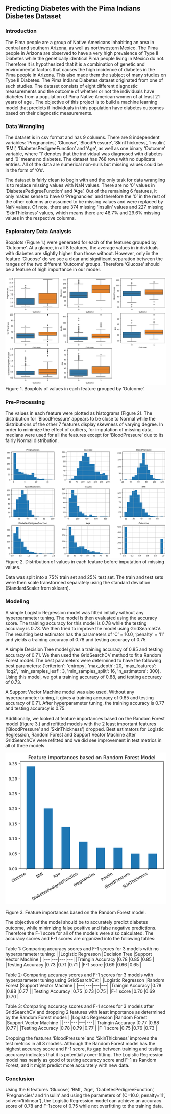 ## Predicting Diabetes with the Pima Indians Disbetes Dataset

### Introduction

The Pima people are a group of Native Americans inhabiting an area in central and southern Arizona, as well as northwestern Mexico. The Pima people in Arizona are observed to have a very high prevalence of Type II Diabetes while the genetically identical Pima people living in Mexico do not. Therefore it is hypothesized that it is a combination of genetic and environmental factors that causes the high incidence of diabetes in the Pima people in Arizona. This also made them the subject of many studies on Type II Diabetes. The Pima Indians Diabetes dataset originated from one of such studies. The dataset consists of eight different diagnostic measurements and the outcome of whether or not the individuals have diabetes from a population of Pima Native American women of at least 21 years of age . The objective of this project is to build a machine learning model that predicts if individuals in this population have diabetes outcomes based on their diagnostic measurements. 

### Data Wrangling

The dataset is in csv format and has 9 columns. There are 8 independent variables: ‘Pregnancies’, ‘Glucose’, ‘BloodPressure’, ‘SkinThickness’, ‘Insulin’, ‘BMI’, ‘DiabetesPedigreeFunction’ and ‘Age’, as well as one binary ‘Outcome’ variable, where ‘1’ denotes that the individual was diagnosed with diabetes and ‘0’ means no diabetes. The dataset has 768 rows with no duplicate entries. All of the data are numerical non-nulls but missing values could be in the form of ‘0’s’. 

The dataset is fairly clean to begin with and the only task for data wrangling is to replace missing values with NaN values. There are no ‘0’ values in ‘DiabetesPedigreeFunction’ and ‘Age’. Out of the remaining  6 features, it only makes sense to have 0 ‘Pregnancies’ and therefore the ‘0’ in the rest of the other columns are assumed to be missing values and were replaced by NaN values. Of note, there are 374 missing ‘Insulin’ values and 227 missing ‘SkinThickness’ values, which means there are 48.7% and 29.6% missing values in the respective columns. 

### Exploratory Data Analysis

Boxplots (Figure 1.) were generated for each of the features grouped by ‘Outcome’.  At a glance, in all 8 features, the average values in individuals with diabetes are slightly higher than those without. However, only in the feature ‘Glucose’ do we see a clear and significant separation between the ranges of the two different ‘Outcome’ groups. Therefore ‘Glucose’ should be a feature of high importance in our model.

![Boxplots of values in each feature grouped by 'Outcome'.](https://github.com/chendub/Springboard/blob/main/Diabetes/images/box.png)
Figure 1. Boxplots of values in each feature grouped by ‘Outcome’.

### Pre-Processing

The values in each feature were plotted as histograms (Figure 2). The distribution for ‘BloodPressure’ appears to be close to Normal while the distributions of the other 7 features display skewness of varying degree. In order to minimize the effect of outliers, for imputation of missing data, medians were used for all the features except for ‘BloodPressure’ due to its fairly Normal distribution. 

![Distribution of values in each feature before imputation of missing values.](https://github.com/chendub/Springboard/blob/main/Diabetes/images/histo.png)
Figure 2. Distribution of values in each feature before imputation of missing values.

Data was split into a 75% train set and 25% test set. The train and test sets were then scale transformed separately using the standard deviation (StandardScaler from sklearn). 

### Modeling

A simple Logistic Regression model was fitted initially without any hyperparameter tuning. The model is then evaluated using the accuracy score.  The training accuracy for this model is 0.78 while the testing accuracy is 0.73. We then tried to improve the model using GridSearchCV. The resulting best estimator has the parameters of ‘C’ = 10.0, ‘penalty’ = ‘l1’ and yields a training accuracy of 0.78 and testing accuracy of 0.75.

A simple Decision Tree model gives a training accuracy of 0.85 and testing accuracy of 0.71. We then used the GridSearchCV method to fit a Random Forest model. The best parameters were determined to have the following best parameters:  {'criterion': 'entropy', 'max_depth': 20, 'max_features': 'log2', 'min_samples_leaf': 3, 'min_samples_split': 16, 'n_estimators': 300}. Using this model, we got a training accuracy of 0.88, and testing accuracy of 0.73.

A Support Vector Machine model was also used. Without any hyperparameter tuning, it gives a training accuracy of 0.85 and testing accuracy of 0.71. After hyperparameter tuning, the training accuracy is 0.77 and testing accuracy is 0.75.

Additionally, we looked at feature importances based on the Random Forest model (figure 3.) and refitted models with the 2 least important features (‘BloodPressure’ and ‘SkinThickness’) dropped. Best estimators for Logistic Regression, Random Forest and Support Vector Machine after GridSearchCV were refitted and we did see improvement in test metrics in all of three models. 

![Feature importances based on the Random Forest model.](https://github.com/chendub/Springboard/blob/main/Diabetes/images/featureimpotances.png)

Figure 3. Feature importances based on the Random Forest model.

The objective of the model should be to accurately predict diabetes outcome, while minimizing false positive and false negative predictions. Therefore the F-1 score for all of the models were also calculated.  The accuracy scores and F-1 scores are organized into the following tables:

Table 1: Comparing accuracy scores and F-1 scores for 3 models with no hyperparameter tuning:
|   |Logistic Regresson   |Decision Tree   |Support Vector Machine   |
|---|---|---|---|
|Traingin Accuracy  |0.78   |0.85   |0.85   |
|Testing Accuracy   |0.73   |0.71   |0.71   |
|F-1 score   |0.69   |0.66   |0.65   |

Table 2: Comparing accuracy scores and F-1 scores for 3 models with hyperparameter tuning using GridSearchCV:
|   |Logistic Regresson   |Random Forest   |Support Vector Machine   |
|---|---|---|---|
|Traingin Accuracy  |0.78   |0.88   |0.77   |
|Testing Accuracy   |0.75   |0.73   |0.75   |
|F-1 score   |0.70   |0.69   |0.70   |

Table 3: Comparing accuracy scores and F-1 scores for 3 models after GridSearchCV and dropping 2 features with least importance as determined by the Random Forest model:
|   |Logistic Regresson   |Random Forest   |Support Vector Machine   |
|---|---|---|---|
|Traingin Accuracy  |0.77   |0.88   |0.77   |
|Testing Accuracy   |0.78   |0.79   |0.77   |
|F-1 score   |0.75   |0.76   |0.73   |

Dropping the features ‘BloodPressure’ and ‘SkinThickness’ improves the test metrics in all 3 models. Although the Random Forest model has the highest accuracy score and F-1 score, its gap between training and testing accuracy indicates that it is potentially over-fitting. The Logistic Regression model has nearly as good of testing accuracy score and F-1 as Random Forest, and it might predict more accurately with new data.

### Conclusion

Using the 6 features ‘Glucose’, ‘BMI’, ‘Age’, ‘DiabetesPedigreeFunction’, ‘Pregnancies’ and ‘Insulin’ and using the parameters of {C=10.0, penalty=‘l1’, solver=‘liblinear’}, the Logistic Regression model can achieve an accuracy score of 0.78 and F-1score of 0.75 while not overfitting to the training data.  
